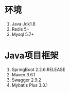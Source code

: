 # 环境
1. Java Jdk1.8
2. Redis 5+
3. Mysql 5.7+

# Java项目框架
1. SpringBoot 2.2.6.RELEASE
2. Maven 3.6.1
3. Swagger 2.9.2
4. Mybatis Plus 3.3.1
